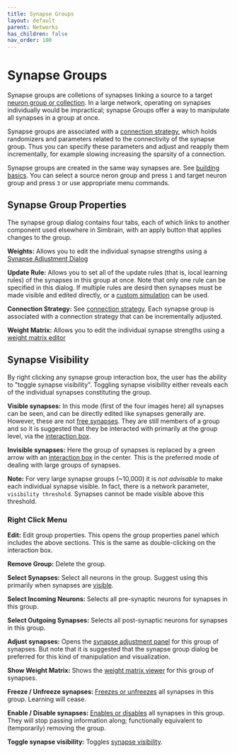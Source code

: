 ```yaml
---
title: Synapse Groups
layout: default
parent: Networks
has_children: false
nav_order: 100
---
```


# Synapse Groups

Synapse groups are colletions of synapses linking a source to a target [neuron group or collection](./neurongroups). In a large network, operating on synapses individually would be impractical; synapse Groups offer a way to manipulate all synapses in a group at once.

Synapse groups are associated with a [connection strategy](../connections.html), which holds randomizers and parameters related to the connectivity of the synapse group. Thus you can specify these parameters and adjust and reapply them incrementally, for example slowing increasing the sparsity of a connection.

<!-- TODO: Show some pics -->

Synapse groups are created in the same way synapses are. See [building basics](buildingBasics). You can select a source neron group and press `1` and target neuron group and press `3` or use appropriate menu commands.

## Synapse Group Properties

The synapse group dialog contains four tabs, each of which links to another component used elsewhere in Simbrain, with an apply button that applies changes to the group.

**Weights:** Allows you to edit the individual synapse strengths using a [Synapse Adjustment Dialog](networkDialogs)

**Update Rule:** Allows you to set all of the update rules (that is, local learning rules) of the synapses in this group at once. Note that only one rule can be specified in this dialog. If multiple rules are desird then synapses must be made visible and edited directly, or a [custom simulation](../simulations) can be used.

**Connection Strategy:** See [connection strategy](connections). Each synapse group is associated with a connection strategy that can be incrementally adjusted.

**Weight Matrix:** Allows you to edit the individual synapse strengths using a [weight matrix editor](networkDialogs)


## Synapse Visibility

By right clicking any synapse group interaction box, the user has the ability to "toggle synapse visibility". Toggling synapse visibility either reveals each of the individual synapses constituting the group.

**Visible synapses:** In this mode (first of the four images here) all synapses can be seen, and can be directly edited like synapses generally are. However, these are not [free synapses](../../Network.html#freeSynapse). They are still members of a group and so it is suggested that they be interacted with primarily at the group level, via the [interaction box](../groups.html#interactionBox).

**Invisible synapses:** Here the group of synapses is replaced by a green arrow with an [interaction box](../groups.html#interactionBox) in the center. This is the preferred mode of dealing with large groups of synapses.

**Note:** For very large synapse groups (~10,000) it is *not advisable* to make each individual synapse visible. In fact, there is a network parameter, `visibility threshold`. Synapses cannot be made visible above this threshold.



### Right Click Menu

**Edit:** Edit group properties. This opens the group properties panel which includes the above sections. This is the same as double-clicking on the interaction box.

**Remove Group:** Delete the group.

**Select Synapses:** Select all neurons in the group. Suggest using this primarily when synapses are [visible](#synapseVisibility).

**Select Incoming Neurons:** Selects all pre-synaptic neurons for synapses in this group.

**Select Outgoing Synapses:** Selects all post-synaptic neurons for synapses in this group.

**Adjust synapses:** Opens the [synapse adjustment panel](../weightVisualization.html#adjustSynapseDialog) for this group of synapses. But note that it is suggested that the synapse group dialog be preferred for this kind of manipulation and visualization.

**Show Weight Matrix:** Shows the [weight matrix viewer](../weightVisualization.html#weightMatrixViewer) for this group of synapses.

**Freeze / Unfreeze synapses:** [Freezes or unfreezes](../synapse.html#Frozen) all synapses in this group. Learning will cease.

**Enable / Disable synapses:** [Enables or disables](../synapse.html#Enabled) all synapses in this group. They will stop passing information along; functionally equivalent to (temporarily) removing the group.

**Toggle synapse visibility:** Toggles [synapse visibility](#synapseVisibility).


